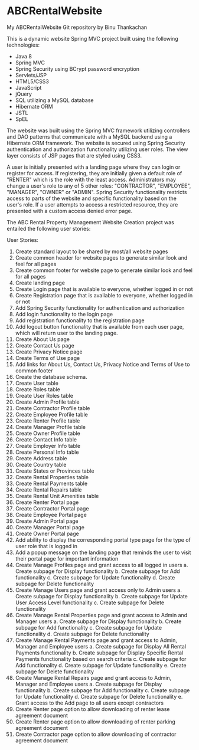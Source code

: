 # ABCRentalWebsite
 My ABCRentalWebsite Git repository
 by Binu Thankachan
 
 This is a dynamic website Spring MVC project built using the following technologies:
 - Java 8
 - Spring MVC
 - Spring Security using BCrypt password encryption
 - Servlets/JSP
 - HTML5/CSS3
 - JavaScript
 - jQuery
 - SQL utilizing a MySQL database
 - Hibernate ORM
 - JSTL
 - SpEL

 The website was built using the Spring MVC framework utilizing controllers and DAO patterns that communicate with a MySQL backend using a Hibernate ORM framework.  The website
 is secured using Spring Security authentication and authorization functionality utilizing user roles.  The view layer consists of JSP pages that are styled using CSS3.  
 
 A user is initially presented with a landing page where they can login or register for access.  If registering, they are initially given a default role of "RENTER" which is
 the role with the least access.  Administrators may change a user's role to any of 5 other roles: "CONTRACTOR", "EMPLOYEE", "MANAGER", "OWNER" or "ADMIN".  Spring Security
 functionality restricts access to parts of the website and specific functionality based on the user's role.  If a user attempts to access a restricted resource, they are
 presented with a custom access denied error page.
 
  
 
 The ABC Rental Property Management Website Creation project was entailed the following user stories:

 User Stories:
1.	Create standard layout to be shared by most/all website pages
2.	Create common header for website pages to generate similar look and feel for all pages
3.	Create common footer for website page to generate similar look and feel for all pages
4.	Create landing page
5.	Create Login page that is available to everyone, whether logged in or not
6.	Create Registration page that is available to everyone, whether logged in or not
7.	Add Spring Security functionality for authentication and authorization
8.	Add login functionality to the login page
9.	Add registration functionality to the registration page
10.	Add logout button functionality that is available from each user page, which will return user to the landing page.
11.	Create About Us page
12.	Create Contact Us page
13.	Create Privacy Notice page
14.	Create Terms of Use page
15.	Add links for About Us, Contact Us, Privacy Notice and Terms of Use to common footer
16.	Create the database schema.
17.	Create User table
18.	Create Roles table
19.	Create User Roles table
20.	Create Admin Profile table
21.	Create Contractor Profile table
22.	Create Employee Profile table
23.	Create Renter Profile table
24.	Create Manager Profile table
25.	Create Owner Profile table
26.	Create Contact Info table
27.	Create Employer Info table
28.	Create Personal Info table
29.	Create Address table
30.	Create Country table
31.	Create States or Provinces table
32.	Create Rental Properties table
33.	Create Rental Payments table
34.	Create Rental Repairs table
35.	Create Rental Unit Amenities table
36.	Create Renter Portal page
37.	Create Contractor Portal page
38.	Create Employee Portal page
39.	Create Admin Portal page
40.	Create Manager Portal page
41.	Create Owner Portal page
42.	Add ability to display the corresponding portal type page for the type of user role that is logged in
43.	Add a popup message on the landing page that reminds the user to visit their portal page for important information
44.	Create Manage Profiles page and grant access to all logged in users
  a.	Create subpage for Display functionality
  b.	Create subpage for Add functionality
  c.	Create subpage for Update functionality
  d.	Create subpage for Delete functionality	
45.	Create Manage Users page and grant access only to Admin users
  a.	Create subpage for Display functionality
  b.	Create subpage for Update User Access Level functionality
  c.	Create subpage for Delete functionality	
46.	Create Manage Rental Properties page and grant access to Admin and Manager users
  a.	Create subpage for Display functionality
  b.	Create subpage for Add functionality
  c.	Create subpage for Update functionality
  d.	Create subpage for Delete functionality	
47.	Create Manage Rental Payments page and grant access to Admin, Manager and Employee users
  a.	Create subpage for Display All Rental Payments functionality
  b.	Create subpage for Display Specific Rental Payments functionality based on search criteria
  c.	Create subpage for Add functionality
  d.	Create subpage for Update functionality
  e.	Create subpage for Delete functionality	
48.	Create Manage Rental Repairs page and grant access to Admin, Manager and Employee users
  a.	Create subpage for Display functionality
  b.	Create subpage for Add functionality
  c.	Create subpage for Update functionality
  d.	Create subpage for Delete functionality	
  e.	Grant access to the Add page to all users except contractors 
49.	Create Renter page option to allow downloading of renter lease agreement document
50.	Create Renter page option to allow downloading of renter parking agreement document
51.	Create Contractor page option to allow downloading of contractor agreement document

 
 
 
 
